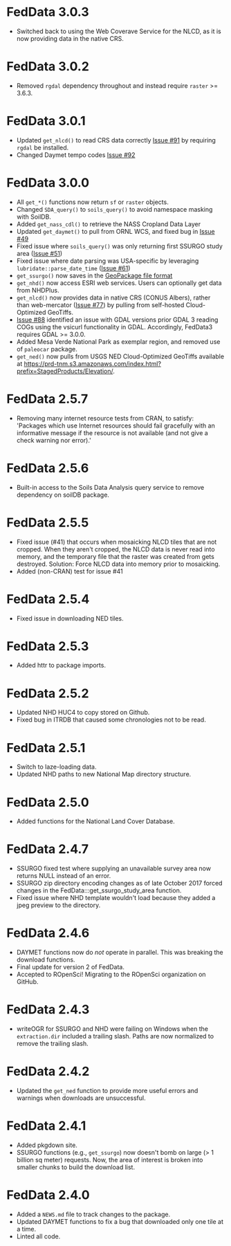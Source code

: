 # FedData 3.0.3

-   Switched back to using the Web Coverave Service for the NLCD, as it is now providing data in the native CRS.

# FedData 3.0.2

-   Removed `rgdal` dependency throughout and instead require `raster` >= 3.6.3.

# FedData 3.0.1

-   Updated `get_nlcd()` to read CRS data correctly [Issue #91](https://github.com/ropensci/FedData/issues/91) by requiring `rgdal` be installed.
-   Changed Daymet tempo codes [Issue #92](https://github.com/ropensci/FedData/issues/92)

# FedData 3.0.0

-   All `get_*()` functions now return `sf` or `raster` objects.
-   Changed `SDA_query()` to `soils_query()` to avoid namespace masking with SoilDB.
-   Added `get_nass_cdl()` to retrieve the NASS Cropland Data Layer
-   Updated `get_daymet()` to pull from ORNL WCS, and fixed bug in [Issue #49](https://github.com/ropensci/FedData/issues/49)
-   Fixed issue where `soils_query()` was only returning first SSURGO study area ([Issue #51](https://github.com/ropensci/FedData/issues/51))
-   Fixed issue where date parsing was USA-specific by leveraging `lubridate::parse_date_time` ([Issue #61](https://github.com/ropensci/FedData/issues/61))
-   `get_ssurgo()` now saves in the [GeoPackage file format](http://www.geopackage.org)
-   `get_nhd()` now access ESRI web services. Users can optionally get data from NHDPlus.
-   `get_nlcd()` now provides data in native CRS (CONUS Albers), rather than web-mercator ([Issue #77](https://github.com/ropensci/FedData/issues/77)) by pulling from self-hosted Cloud-Optimized GeoTiffs.
-   [Issue #88](https://github.com/ropensci/FedData/issues/88) identified an issue with GDAL versions prior GDAL 3 reading COGs using the vsicurl functionality in GDAL. Accordingly, FedData3 requires GDAL \>= 3.0.0.
-   Added Mesa Verde National Park as exemplar region, and removed use of `paleocar` package.
-   `get_ned()` now pulls from USGS NED Cloud-Optimized GeoTiffs available at <https://prd-tnm.s3.amazonaws.com/index.html?prefix=StagedProducts/Elevation/>.

# FedData 2.5.7

-   Removing many internet resource tests from CRAN, to satisfy: 'Packages which use Internet resources should fail gracefully with an informative message if the resource is not available (and not give a check warning nor error).'

# FedData 2.5.6

-   Built-in access to the Soils Data Analysis query service to remove dependency on soilDB package.

# FedData 2.5.5

-   Fixed issue (#41) that occurs when mosaicking NLCD tiles that are not cropped. When they aren't cropped, the NLCD data is never read into memory, and the temporary file that the raster was created from gets destroyed. Solution: Force NLCD data into memory prior to mosaicking.
-   Added (non-CRAN) test for issue #41

# FedData 2.5.4

-   Fixed issue in downloading NED tiles.

# FedData 2.5.3

-   Added httr to package imports.

# FedData 2.5.2

-   Updated NHD HUC4 to copy stored on Github.
-   Fixed bug in ITRDB that caused some chronologies not to be read.

# FedData 2.5.1

-   Switch to laze-loading data.
-   Updated NHD paths to new National Map directory structure.

# FedData 2.5.0

-   Added functions for the National Land Cover Database.

# FedData 2.4.7

-   SSURGO fixed test where supplying an unavailable survey area now returns NULL instead of an error.
-   SSURGO zip directory encoding changes as of late October 2017 forced changes in the FedData:::get_ssurgo_study_area function.
-   Fixed issue where NHD template wouldn't load because they added a jpeg preview to the directory.

# FedData 2.4.6

-   DAYMET functions now do *not* operate in parallel. This was breaking the download functions.
-   Final update for version 2 of FedData.
-   Accepted to ROpenSci! Migrating to the ROpenSci organization on GitHub.

# FedData 2.4.3

-   writeOGR for SSURGO and NHD were failing on Windows when the `extraction.dir` included a trailing slash. Paths are now normalized to remove the trailing slash.

# FedData 2.4.2

-   Updated the `get_ned` function to provide more useful errors and warnings when downloads are unsuccessful.

# FedData 2.4.1

-   Added pkgdown site.
-   SSURGO functions (e.g., `get_ssurgo`) now doesn't bomb on large (\> 1 billion sq meter) requests. Now, the area of interest is broken into smaller chunks to build the download list.

# FedData 2.4.0

-   Added a `NEWS.md` file to track changes to the package.
-   Updated DAYMET functions to fix a bug that downloaded only one tile at a time.
-   Linted all code.
